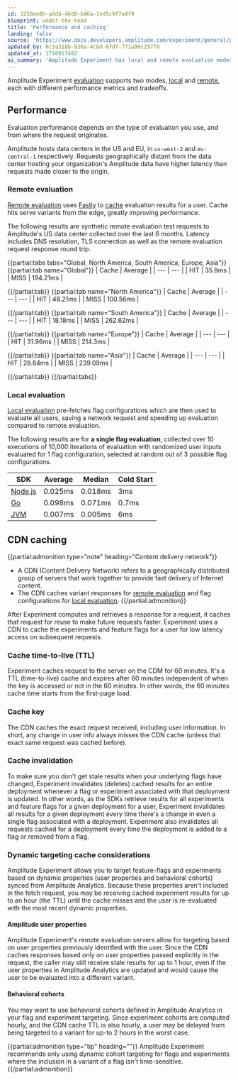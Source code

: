 ```yaml
---
id: 3250ee8b-a6dd-46d0-b46a-1ed5c9f7a4f9
blueprint: under-the-hood
title: 'Performance and caching'
landing: false
source: 'https://www.docs.developers.amplitude.com/experiment/general/performance-and-caching/'
updated_by: 0c3a318b-936a-4cbd-8fdf-771a90c297f0
updated_at: 1716917482
ai_summary: 'Amplitude Experiment has local and remote evaluation modes with different performance metrics. Remote evaluation uses Fastly for caching, improving performance. Local evaluation pre-fetches flag configurations to speed up evaluation. CDN caching handles caching for both evaluation modes. Cache TTL is 60 minutes, and cache key includes user information. Cache is invalidated when flags change. Dynamic targeting allows for targeting based on user properties and behavioral cohorts synced from Amplitude Analytics. Stale results may occur due to caching, especially with dynamic properties. Use dynamic cohort targeting carefully for time-sensitive scenarios.'
---
```

Amplitude Experiment [evaluation](/docs/feature-experiment/implementation) supports two modes, [local](/docs/feature-experiment/local-evaluation) and [remote](/docs/feature-experiment/remote-evaluation), each with different performance metrics and tradeoffs.

## Performance

Evaluation performance depends on the type of evaluation you use, and from where the request originates.

Amplitude hosts data centers in the US and EU, in `us-west-2` and `eu-central-1` respectively. Requests geographically distant from the data center hosting your organization's Amplitude data have higher latency than requests made closer to the origin.

### Remote evaluation

[Remote evaluation](/docs/feature-experiment/remote-evaluation) uses [Fastly](https://fastly.com) to [cache](#cdn-caching) evaluation results for a user. Cache hits serve variants from the edge, greatly improving performance.

The following results are synthetic remote evaluation test requests to Amplitude's US data center collected over the last 6 months. Latency includes DNS resolution, TLS connection as well as the remote evaluation request response round trip.

{{partial:tabs tabs="Global, North America, South America, Europe, Asia"}}
{{partial:tab name="Global"}}
| Cache | Average |
| --- | --- |
| HIT | 35.9ms |
| MISS | 194.21ms |

{{/partial:tab}}
{{partial:tab name="North America"}}
| Cache | Average |
| --- | --- |
| HIT | 48.21ms |
| MISS | 100.56ms |

{{/partial:tab}}
{{partial:tab name="South America"}}
| Cache | Average |
| --- | --- |
| HIT | 18.18ms |
| MISS | 262.62ms |

{{/partial:tab}}
{{partial:tab name="Europe"}}
| Cache | Average |
| --- | --- |
| HIT | 31.96ms |
| MISS | 214.3ms |

{{/partial:tab}}
{{partial:tab name="Asia"}}
| Cache | Average |
| --- | --- |
| HIT | 28.84ms |
| MISS | 239.09ms |

{{/partial:tab}}
{{/partial:tabs}}

### Local evaluation

[Local evaluation](/docs/feature-experiment/local-evaluation) pre-fetches flag configurations which are then used to evaluate all users, saving a network request and speeding up evaluation compared to remote evaluation.

The following results are for **a single flag evaluation**, collected over 10 executions of 10,000 iterations of evaluation with randomized user inputs evaluated for 1 flag configuration, selected at random out of 3 possible flag configurations.

| SDK | Average | Median | Cold Start |
| --- | --- | --- | --- |
| [Node.js](/docs/sdks/experiment-sdks/experiment-node-js) | 0.025ms | 0.018ms | 3ms |
| [Go](/docs/sdks/experiment-sdks/experiment-go) | 0.098ms | 0.071ms | 0.7ms |
| [JVM](/docs/sdks/experiment-sdks/experiment-jvm) | 0.007ms | 0.005ms | 6ms |

## CDN caching

{{partial:admonition type="note" heading="Content delivery network"}}
- A CDN (Content Delivery Network) refers to a geographically distributed group of servers that work together to provide fast delivery of Internet content.
- The CDN caches variant responses for [remote evaluation](/docs/feature-experiment/remote-evaluation) and flag configurations for [local evaluation](/docs/feature-experiment/local-evaluation).
{{/partial:admonition}}

After Experiment computes and retrieves a response for a request, it caches that request for reuse to make future requests faster. Experiment uses a CDN to cache the experiments and feature flags for a user for low latency access on subsequent requests.

### Cache time-to-live (TTL)

Experiment caches request to the server on the CDM for 60 minutes. It's a TTL (time-to-live) cache and expires after 60 minutes independent of when the key is accessed or not in the 60 minutes. In other words, the 60 minutes cache time starts from the first-page load.

### Cache key

The CDN caches the exact request received, including user information. In short, any change in user info always misses the CDN cache (unless that exact same request was cached before).

### Cache invalidation

To make sure you don't get stale results when your underlying flags have changed, Experiment invalidates (deletes) cached results for an entire deployment whenever a flag or experiment associated with that deployment is updated. In other words, as the SDKs retrieve results for all experiments and feature flags for a given deployment for a user, Experiment invalidates all results for a given deployment every time there's a change in even a single flag associated with a deployment. Experiment also invalidates all requests cached for a deployment every time the deployment is added to a flag or removed from a flag.

### Dynamic targeting cache considerations

Amplitude Experiment allows you to target feature-flags and experiments based on dynamic properties (user properties and behavioral cohorts) synced from Amplitude Analytics. Because these properties aren't included in the fetch request, you may be receiving cached experiment results for up to an hour (the TTL) until the cache misses and the user is re-evaluated with the most recent dynamic properties.

#### Amplitude user properties

Amplitude Experiment's remote evaluation servers allow for targeting based on user properties previously identified with the user. Since the CDN caches responses based only on user properties passed explicitly in the request, the caller may still receive stale results for up to 1 hour, even if the user properties in Amplitude Analytics are updated and would cause the user to be evaluated into a different variant.

#### Behavioral cohorts

You may want to use behavioral cohorts defined in Amplitude Analytics in your flag and experiment targeting. Since experiment cohorts are computed hourly, and the CDN cache TTL is also hourly, a user may be delayed from being targeted to a variant for up-to 2 hours in the worst case.

{{partial:admonition type="tip" heading=""}}
Amplitude Experiment recommends only using dynamic cohort targeting for flags and experiments where the inclusion in a variant of a flag isn't time-sensitive.
{{/partial:admonition}}